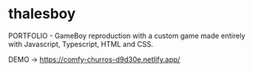 # thalesboy
PORTFOLIO - GameBoy reproduction with a custom game made entirely with Javascript, Typescript, HTML and CSS.

DEMO -> https://comfy-churros-d9d30e.netlify.app/
